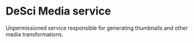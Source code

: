# DeSci Media service

Unpermissioned service responsible for generating thumbnails and other media transformations.
